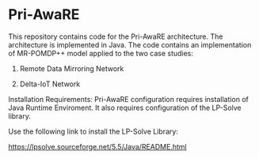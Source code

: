 # Pri-AwaRE
This repository contains code for the Pri-AwaRE architecture. The architecture is implemented in Java. The code contains an implementation of MR-POMDP++ model applied to the two case studies:

1. Remote Data Mirroring Network

2. Delta-IoT Network

Installation Requirements:
Pri-AwaRE configuration requires installation of Java Runtime Enviroment. It also requires configuration of the LP-Solve library. 

Use the following link to install the LP-Solve Library:

https://lpsolve.sourceforge.net/5.5/Java/README.html



